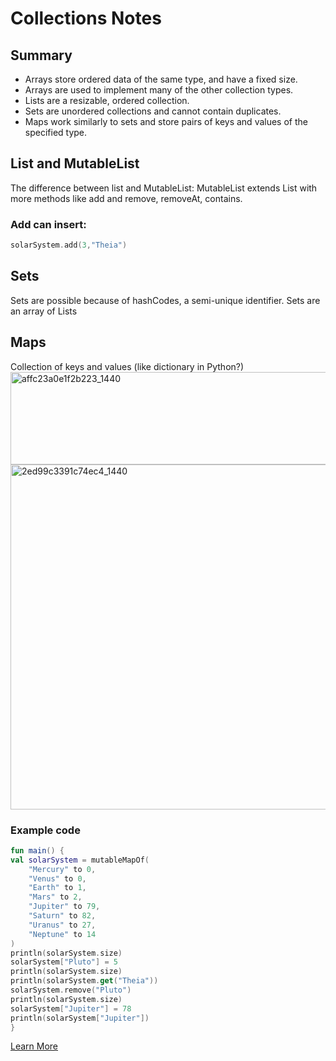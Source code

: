 # Collections Notes
## Summary
+ Arrays store ordered data of the same type, and have a fixed size.
+ Arrays are used to implement many of the other collection types.
+ Lists are a resizable, ordered collection.
+ Sets are unordered collections and cannot contain duplicates.
+ Maps work similarly to sets and store pairs of keys and values of the specified type.
## List and MutableList
The difference between list and MutableList:
MutableList extends List with more methods like add and remove, removeAt, contains.

### Add can insert:
``` kotlin
solarSystem.add(3,"Theia")
```

## Sets
Sets are possible because of hashCodes, a semi-unique identifier. Sets are an array of Lists

## Maps
Collection of keys and values (like dictionary in Python?)
<img width="1354" height="148" alt="affc23a0e1f2b223_1440" src="https://github.com/user-attachments/assets/ac374917-a21f-4e9f-b798-97952308fcd8" />
<img width="890" height="552" alt="2ed99c3391c74ec4_1440" src="https://github.com/user-attachments/assets/b18caa0f-0bbb-4a7b-b920-70838e74abb3" />
### Example code
``` kotlin
fun main() {
val solarSystem = mutableMapOf(
    "Mercury" to 0,
    "Venus" to 0,
    "Earth" to 1,
    "Mars" to 2,
    "Jupiter" to 79,
    "Saturn" to 82,
    "Uranus" to 27,
    "Neptune" to 14
)
println(solarSystem.size)
solarSystem["Pluto"] = 5
println(solarSystem.size)
println(solarSystem.get("Theia"))
solarSystem.remove("Pluto")
println(solarSystem.size)
solarSystem["Jupiter"] = 78
println(solarSystem["Jupiter"])
}
```
[Learn More](https://developer.android.com/codelabs/basic-android-kotlin-compose-collections?continue=https%3A%2F%2Fdeveloper.android.com%2Fcourses%2Fpathways%2Fandroid-basics-compose-unit-3-pathway-1%23codelab-https%3A%2F%2Fdeveloper.android.com%2Fcodelabs%2Fbasic-android-kotlin-compose-collections#6)
